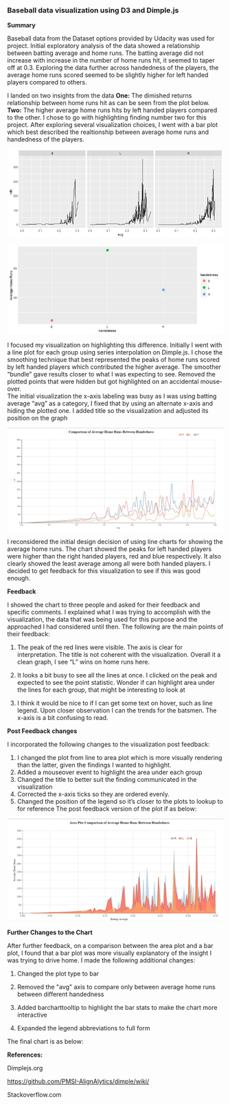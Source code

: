 

<h3><b>Baseball data visualization using D3 and Dimple.js</b></h3>

<b>Summary</b> 

Baseball data from the Dataset options provided by Udacity was used for project. Initial exploratory analysis of the data showed a relationship between batting average and home runs. The batting average did not increase with increase in the number of home runs hit, it seemed to taper off at 0.3. Exploring the data further across handedness of the players, the average home runs scored seemed to be slightly higher for left handed players compared to others.

I landed on two insights from the data 
<b>One:</b> The dimished returns relationship between home runs hit as can be seen from the plot below. 
<b>Two:</b> The higher average home runs hits by left handed players compared to the other. 
I chose to go with highlighting finding number two for this project. After exploring several visualization choices, I went with a bar plot which best described the realtionship between average home runs and handedness of the players.    

![Home Runs vs Batting Average](/P5/HR_vs_avg.jpeg?raw=true)

![Home Runs vs Batting Average](/P5/Handedness_average.jpeg?raw=true)

 
I focused my visualization on highlighting this difference. Initially I went with a line plot for each group using series interpolation on Dimple.js. I chose the smoothing technique that best represented the peaks of home runs scored by left handed players which contributed the higher average. The smoother “bundle” gave results closer to what I was expecting to see.  Removed the plotted points that were hidden but got highlighted on an accidental mouse-over.  
The initial visualization the x-axis labeling was busy as I was using batting average “avg” as a category, I fixed that by using an alternate x-axis and hiding the plotted one. 
I added title so the visualization and adjusted its position on the graph
 
![Initial Visualization](/P5/Initial_visualization.png?raw=true) 

I reconsidered the initial design decision of using line charts for showing the average home runs.  The chart showed the peaks for left handed players were higher than the right handed players, red and blue respectively. It also clearly showed the least average among all were both handed players.  I decided to get feedback for this visualization to see if this was good enough. 

<b>Feedback</b> 

I showed the chart to three people and asked for their feedback and specific comments. I explained what I was trying to accomplish with the visualization, the data that was being used for this purpose and the approached I had considered until then. The following are the main points of their feedback: 

1.	The peak of the red lines were visible. The axis is clear for interpretation. 
The title is not coherent with the visualization. Overall it a clean graph, I see “L” wins on home runs here. 

2.	It looks a bit busy to see all the lines at once. I clicked on the peak and expected to see the point statistic. Wonder if can highlight area under the lines for each group, that might be interesting to look at 

3.	I think it would be nice to if I can get some text on hover, such as line legend. Upon closer observation I can the trends for the batsmen. The x-axis is a bit confusing to read. 

<b> Post Feedback changes</b>

I incorporated the following changes to the visualization post feedback: 

1.	I changed the plot from line to area plot which is more visually rendering than the latter, given the findings I wanted to highlight. 
2.	Added a mouseover event to highlight the area under each group 
3.	Changed the title to better suit the finding communicated in the visualization 
4.	Corrected the x-axis ticks so they are ordered evenly.  
5.	Changed the position of the legend so it’s closer to the plots to lookup to for reference 
The post feedback version of the plot if as below: 

![Final Visualization](/P5/Final_visualization.png?raw=true)
    
<b>Further Changes to the Chart</b> 

After further feedback, on a comparison between the area plot and a bar plot, I found that a bar plot was more visually explanatory of the insight I was trying to drive home. I made the following additional changes: 

1. Changed the plot type to bar 

2. Removed the "avg" axis to compare only between average home runs between different handedness 

3. Added barcharttooltip to highlight the bar stats to make the chart more interactive 

4. Expanded the legend abbreviations to full form 

The final chart is as below: 


<b>References:</b> 

Dimplejs.org

https://github.com/PMSI-AlignAlytics/dimple/wiki/

Stackoverflow.com 
